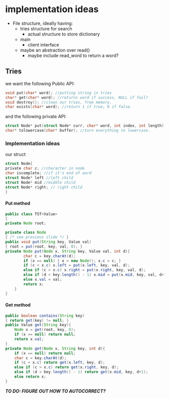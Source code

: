 # implementation ideas

- File structure, ideally having:
    - tries structure for search
        - actual structure to store dictionary
    - main
        - client interface
    - maybe an abstraction over read()
        - maybe include read_word to return a word?



## Tries

we want the following Public API:
```c
void put(char* word); //putting string in tries
char* get(char* word); //returns word if success, NULL if fail?
void destroy(); //clean our tries, free memory.
char exists(char* word); //return 1 if true, 0 if false.
```

and the following private API:

```c
struct Node* put(struct Node* curr, char* word, int index, int length); //actual put method. include string.h, use strlen.
char* tolowercase(char* buffer); //turn everything to lowercase.
```


### Implementation ideas

our struct
```c
struct Node{
private char c; //character in node
char iscomplete; //if it's end of word
struct Node* left //left child
struct Node* mid //middle child
struct Node* right; // right child
}
```


#### Put method

```java
public class TST<Value>
{
private Node root;

private class Node
{ /* see previous slide */ }
public void put(String key, Value val)
{ root = put(root, key, val, 0); }
private Node put(Node x, String key, Value val, int d){
        char c = key.charAt(d);
        if (x == null) { x = new Node(); x.c = c; }
        if (c < x.c) x.left = put(x.left, key, val, d);
        else if (c > x.c) x.right = put(x.right, key, val, d);
        else if (d < key.length() - 1) x.mid = put(x.mid, key, val, d+1);
        else x.val = val;
        return x;
    }
}
```


#### Get method

```java
public boolean contains(String key)
{ return get(key) != null; }
public Value get(String key){
    Node x = get(root, key, 0);
    if (x == null) return null;
    return x.val;
}
private Node get(Node x, String key, int d){
    if (x == null) return null;
    char c = key.charAt(d);
    if (c < x.c) return get(x.left, key, d);
    else if (c > x.c) return get(x.right, key, d);
    else if (d < key.length() - 1) return get(x.mid, key, d+1);
    else return x;
}
```



***TO DO: FIGURE OUT HOW TO AUTOCORRECT?***
